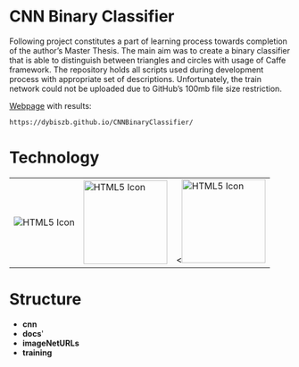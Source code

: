 # CNN Binary Classifier
Following project constitutes a part of learning process towards
completion of the author’s Master Thesis. The main aim was to create
a binary classifier that is able to distinguish between triangles and
circles with usage of Caffe framework. The repository holds all scripts
used during development process with appropriate set of descriptions.
Unfortunately, the train network could not be uploaded due to GitHub’s
100mb file size restriction.

[Webpage](https://dybiszb.github.io/CNNBinaryClassifier/) with results:
```
https://dybiszb.github.io/CNNBinaryClassifier/
```

# Technology
<table>
<tr>
    <td><img src="http://www.kdnuggets.com/wp-content/uploads/caffe.png" alt="HTML5 Icon" ></td>
    <td><img src="https://www.python.org/static/opengraph-icon-200x200.png" alt="HTML5 Icon" width="150" height="150"></td>
    <td><<img src="https://upload.wikimedia.org/wikipedia/commons/thumb/a/ab/Linux_Logo_in_Linux_Libertine_Font.svg/2000px-Linux_Logo_in_Linux_Libertine_Font.svg.png" alt="HTML5 Icon" width="150" height="150"></td>
</tr>
</table>

# Structure
* **cnn**
* **docs**'
* **imageNetURLs**
* **training**
